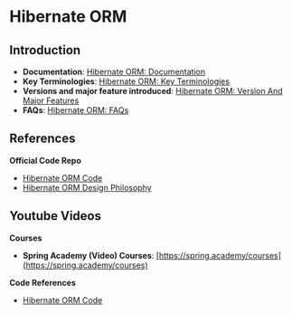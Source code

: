 # Hibernate ORM  
## Introduction
- **Documentation**: [Hibernate ORM: Documentation](../../documentation.md#java-frameworks-and-libraries--hibernate-orm)
- **Key Terminologies**: [Hibernate ORM: Key Terminologies](./key-terminologies.md)
- **Versions and major feature introduced**: [Hibernate ORM: Version And  Major Features](./version-and-major-features.md)
- **FAQs**: [Hibernate ORM: FAQs](./FAQs.md)


## References
**Official Code Repo**
- [Hibernate ORM Code](https://github.com/spring-projects/spring-framework)
- [Hibernate ORM Design Philosophy](https://docs.spring.io/spring-framework/reference/overview.html#overview-philosophy)

**Youtube Videos**
- 

**Courses**
- **Spring Academy (Video) Courses**: [https://spring.academy/courses](https://spring.academy/courses)


**Code References**
- [Hibernate ORM Code](https://github.com/spring-projects/spring-framework)